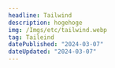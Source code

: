 ```yaml
---
headline: Tailwind
description: hogehoge
img: /Imgs/etc/tailwind.webp
tag: Taileind
datePublished: "2024-03-07"
dateUpdated: "2024-03-07"
---
```


